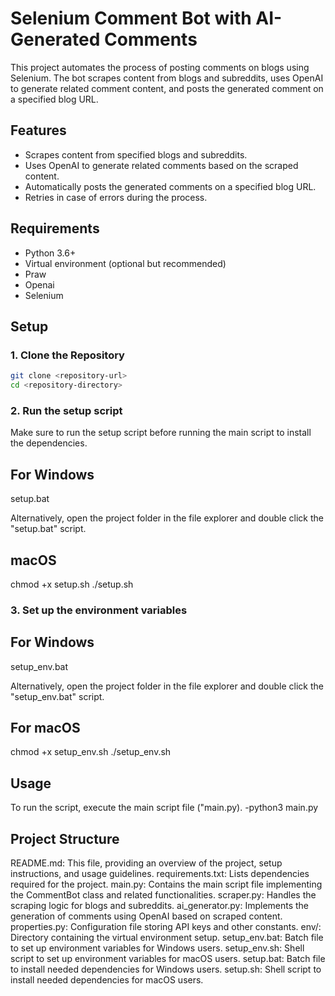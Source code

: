 # Selenium Comment Bot with AI-Generated Comments

This project automates the process of posting comments on blogs using Selenium. The bot scrapes content from blogs and subreddits, uses OpenAI to generate related comment content, and posts the generated comment on a specified blog URL.

## Features

- Scrapes content from specified blogs and subreddits.
- Uses OpenAI to generate related comments based on the scraped content.
- Automatically posts the generated comments on a specified blog URL.
- Retries in case of errors during the process.

## Requirements

- Python 3.6+
- Virtual environment (optional but recommended)
- Praw
- Openai
- Selenium

## Setup

### 1. Clone the Repository

```bash
git clone <repository-url>
cd <repository-directory>
```

### 2. Run the setup script
Make sure to run the setup script before running the main script to install the dependencies.

## For Windows
setup.bat

Alternatively, open the project folder in the file explorer and double click the "setup.bat" script.

## macOS
chmod +x setup.sh
./setup.sh

### 3. Set up the environment variables
## For Windows
setup_env.bat

Alternatively, open the project folder in the file explorer and double click the "setup_env.bat" script.

## For macOS
chmod +x setup_env.sh
./setup_env.sh


## Usage
To run the script, execute the main script file ("main.py).
-python3 main.py


## Project Structure

README.md: This file, providing an overview of the project, setup instructions, and usage guidelines.
requirements.txt: Lists dependencies required for the project.
main.py: Contains the main script file implementing the CommentBot class and related functionalities.
scraper.py: Handles the scraping logic for blogs and subreddits.
ai_generator.py: Implements the generation of comments using OpenAI based on scraped content.
properties.py: Configuration file storing API keys and other constants.
env/: Directory containing the virtual environment setup.
setup_env.bat: Batch file to set up environment variables for Windows users.
setup_env.sh: Shell script to set up environment variables for macOS users.
setup.bat: Batch file to install needed dependencies for Windows users.
setup.sh: Shell script to install needed dependencies for macOS users.
